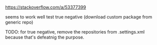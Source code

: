 https://stackoverflow.com/a/53377399

seems to work well
test true negative (download custom package from generic repo)

TODO: for true negative, remove the repositories from .settings.xml because that's defeatnig the purpose.
